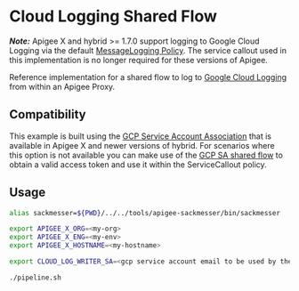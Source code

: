 # Cloud Logging Shared Flow

***Note:*** Apigee X and hybrid >= 1.7.0 support logging to Google Cloud Logging
via the default [MessageLogging Policy](https://cloud.google.com/apigee/docs/api-platform/reference/policies/message-logging-policy).
The service callout used in this implementation is no longer required for
these versions of Apigee.

Reference implementation for a shared flow to log to [Google Cloud Logging](https://cloud.google.com/logging)
from within an Apigee Proxy.

## Compatibility

This example is built using the [GCP Service Account Association](https://cloud.google.com/apigee/docs/api-platform/security/google-auth/overview)
that is available in Apigee X and newer versions of hybrid.
For scenarios where this option is not available you can make use of the
[GCP SA shared flow](../gcp-sa-auth-shared-flow) to obtain a valid access
token and use it within the ServiceCallout policy.

## Usage

```sh
alias sackmesser=${PWD}/../../tools/apigee-sackmesser/bin/sackmesser

export APIGEE_X_ORG=<my-org>
export APIGEE_X_ENG=<my-env>
export APIGEE_X_HOSTNAME=<my-hostname>

export CLOUD_LOG_WRITER_SA=<gcp service account email to be used by the logger>

./pipeline.sh
```
